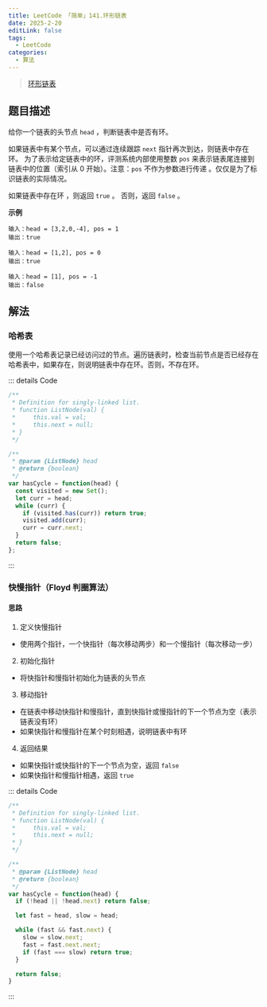 ```yaml
---
title: LeetCode 「简单」141.环形链表
date: 2025-2-20
editLink: false
tags:
  - LeetCode
categories:
  - 算法
---
```


> [环形链表](https://leetcode.cn/problems/linked-list-cycle/description/)

## 题目描述

给你一个链表的头节点 `head` ，判断链表中是否有环。

如果链表中有某个节点，可以通过连续跟踪 `next` 指针再次到达，则链表中存在环。 为了表示给定链表中的环，评测系统内部使用整数 `pos` 来表示链表尾连接到链表中的位置（索引从 0 开始）。注意：`pos` 不作为参数进行传递 。仅仅是为了标识链表的实际情况。

如果链表中存在环 ，则返回 `true` 。 否则，返回 `false` 。

**示例**

```
输入：head = [3,2,0,-4], pos = 1
输出：true

输入：head = [1,2], pos = 0
输出：true

输入：head = [1], pos = -1
输出：false
```

## 解法

### 哈希表

使用一个哈希表记录已经访问过的节点。遍历链表时，检查当前节点是否已经存在哈希表中，如果存在，则说明链表中存在环。否则，不存在环。

::: details Code
```js
/**
 * Definition for singly-linked list.
 * function ListNode(val) {
 *     this.val = val;
 *     this.next = null;
 * }
 */

/**
 * @param {ListNode} head
 * @return {boolean}
 */
var hasCycle = function(head) {
  const visited = new Set();
  let curr = head;
  while (curr) {
    if (visited.has(curr)) return true;
    visited.add(curr);
    curr = curr.next;
  }
  return false;
};
```
:::

### 快慢指针（Floyd 判圈算法）

#### 思路

1. 定义快慢指针
  - 使用两个指针，一个快指针（每次移动两步）和一个慢指针（每次移动一步）
2. 初始化指针
  - 将快指针和慢指针初始化为链表的头节点
3. 移动指针
  - 在链表中移动快指针和慢指针，直到快指针或慢指针的下一个节点为空（表示链表没有环）
  - 如果快指针和慢指针在某个时刻相遇，说明链表中有环
4. 返回结果
  - 如果快指针或快指针的下一个节点为空，返回 `false`
  - 如果快指针和慢指针相遇，返回 `true`

::: details Code
```js
/**
 * Definition for singly-linked list.
 * function ListNode(val) {
 *     this.val = val;
 *     this.next = null;
 * }
 */

/**
 * @param {ListNode} head
 * @return {boolean}
 */
var hasCycle = function(head) {
  if (!head || !head.next) return false;

  let fast = head, slow = head;

  while (fast && fast.next) {
    slow = slow.next;
    fast = fast.next.next;
    if (fast === slow) return true;
  }

  return false;
}
```
:::
